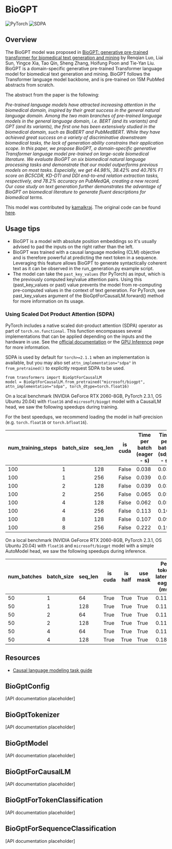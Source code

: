 <!--Copyright 2022 The HuggingFace Team. All rights reserved.

Licensed under the Apache License, Version 2.0 (the "License"); you may not use this file except in compliance with
the License. You may obtain a copy of the License at

http://www.apache.org/licenses/LICENSE-2.0

Unless required by applicable law or agreed to in writing, software distributed under the License is distributed on
an "AS IS" BASIS, WITHOUT WARRANTIES OR CONDITIONS OF ANY KIND, either express or implied. See the License for the
specific language governing permissions and limitations under the License.

⚠️ Note that this file is in Markdown but contain specific syntax for our doc-builder (similar to MDX) that may not be
rendered properly in your Markdown viewer.

-->

# BioGPT

<div class="flex flex-wrap space-x-1">
<img alt="PyTorch" src="https://img.shields.io/badge/PyTorch-DE3412?style=flat&logo=pytorch&logoColor=white">
<img alt="SDPA" src="https://img.shields.io/badge/SDPA-DE3412?style=flat&logo=pytorch&logoColor=white">
</div>

## Overview

The BioGPT model was proposed in [BioGPT: generative pre-trained transformer for biomedical text generation and mining](https://academic.oup.com/bib/advance-article/doi/10.1093/bib/bbac409/6713511?guestAccessKey=a66d9b5d-4f83-4017-bb52-405815c907b9) by Renqian Luo, Liai Sun, Yingce Xia, Tao Qin, Sheng Zhang, Hoifung Poon and Tie-Yan Liu. BioGPT is a domain-specific generative pre-trained Transformer language model for biomedical text generation and mining. BioGPT follows the Transformer language model backbone, and is pre-trained on 15M PubMed abstracts from scratch.

The abstract from the paper is the following:

*Pre-trained language models have attracted increasing attention in the biomedical domain, inspired by their great success in the general natural language domain. Among the two main branches of pre-trained language models in the general language domain, i.e. BERT (and its variants) and GPT (and its variants), the first one has been extensively studied in the biomedical domain, such as BioBERT and PubMedBERT. While they have achieved great success on a variety of discriminative downstream biomedical tasks, the lack of generation ability constrains their application scope. In this paper, we propose BioGPT, a domain-specific generative Transformer language model pre-trained on large-scale biomedical literature. We evaluate BioGPT on six biomedical natural language processing tasks and demonstrate that our model outperforms previous models on most tasks. Especially, we get 44.98%, 38.42% and 40.76% F1 score on BC5CDR, KD-DTI and DDI end-to-end relation extraction tasks, respectively, and 78.2% accuracy on PubMedQA, creating a new record. Our case study on text generation further demonstrates the advantage of BioGPT on biomedical literature to generate fluent descriptions for biomedical terms.*

This model was contributed by [kamalkraj](https://huggingface.co/kamalkraj). The original code can be found [here](https://github.com/microsoft/BioGPT).

## Usage tips

- BioGPT is a model with absolute position embeddings so it's usually advised to pad the inputs on the right rather than the left.
- BioGPT was trained with a causal language modeling (CLM) objective and is therefore powerful at predicting the next token in a sequence. Leveraging this feature allows BioGPT to generate syntactically coherent text as it can be observed in the run_generation.py example script.
- The model can take the `past_key_values` (for PyTorch) as input, which is the previously computed key/value attention pairs. Using this (past_key_values or past) value prevents the model from re-computing pre-computed values in the context of text generation. For PyTorch, see past_key_values argument of the BioGptForCausalLM.forward() method for more information on its usage.

### Using Scaled Dot Product Attention (SDPA)

PyTorch includes a native scaled dot-product attention (SDPA) operator as part of `torch.nn.functional`. This function 
encompasses several implementations that can be applied depending on the inputs and the hardware in use. See the 
[official documentation](https://pytorch.org/docs/stable/generated/torch.nn.functional.scaled_dot_product_attention.html) 
or the [GPU Inference](https://huggingface.co/docs/transformers/main/en/perf_infer_gpu_one#pytorch-scaled-dot-product-attention)
page for more information.

SDPA is used by default for `torch>=2.1.1` when an implementation is available, but you may also set 
`attn_implementation="sdpa"` in `from_pretrained()` to explicitly request SDPA to be used.

```
from transformers import BioGptForCausalLM
model = BioGptForCausalLM.from_pretrained("microsoft/biogpt", attn_implementation="sdpa", torch_dtype=torch.float16)
```

On a local benchmark (NVIDIA GeForce RTX 2060-8GB, PyTorch 2.3.1, OS Ubuntu 20.04) with `float16` and `microsoft/biogpt` model with a CausalLM head,
we saw the following speedups during training.

For the best speedups, we recommend loading the model in half-precision (e.g. `torch.float16` or `torch.bfloat16`).

| num_training_steps | batch_size | seq_len | is cuda | Time per batch (eager - s) | Time per batch (sdpa - s) | Speedup (%) | Eager peak mem (MB) | sdpa peak mem (MB) | Mem saving (%) |
|--------------------|------------|---------|---------|----------------------------|---------------------------|-------------|---------------------|--------------------|----------------|
| 100                | 1          | 128     | False   | 0.038                      | 0.031                     | 21.301      | 1601.862            | 1601.497           | 0.023          |
| 100                | 1          | 256     | False   | 0.039                      | 0.034                     | 15.084      | 1624.944            | 1625.296           | -0.022         |
| 100                | 2          | 128     | False   | 0.039                      | 0.033                     | 16.820      | 1624.567            | 1625.296           | -0.045         |
| 100                | 2          | 256     | False   | 0.065                      | 0.059                     | 10.255      | 1672.164            | 1672.164           | 0.000          |
| 100                | 4          | 128     | False   | 0.062                      | 0.058                     | 6.998       | 1671.435            | 1672.164           | -0.044         |
| 100                | 4          | 256     | False   | 0.113                      | 0.100                     | 13.316      | 2350.179            | 1848.435           | 27.144         |
| 100                | 8          | 128     | False   | 0.107                      | 0.098                     | 9.883       | 2098.521            | 1848.435           | 13.530         |
| 100                | 8          | 256     | False   | 0.222                      | 0.196                     | 13.413      | 3989.980            | 2986.492           | 33.601         |

On a local benchmark (NVIDIA GeForce RTX 2060-8GB, PyTorch 2.3.1, OS Ubuntu 20.04) with `float16` and `microsoft/biogpt` model with a simple AutoModel head,
we saw the following speedups during inference.

| num_batches | batch_size | seq_len | is cuda | is half | use mask | Per token latency eager (ms) | Per token latency SDPA (ms) | Speedup (%) | Mem eager (MB) | Mem BT (MB) | Mem saved (%) |
|-------------|------------|---------|---------|---------|----------|------------------------------|-----------------------------|-------------|----------------|--------------|---------------|
| 50          | 1          | 64      | True    | True    | True     | 0.115                        | 0.098                       | 17.392      | 716.998        | 716.998      | 0.000         |
| 50          | 1          | 128     | True    | True    | True     | 0.115                        | 0.093                       | 24.640      | 730.916        | 730.916      | 0.000         |
| 50          | 2          | 64      | True    | True    | True     | 0.114                        | 0.096                       | 19.204      | 730.900        | 730.900      | 0.000         |
| 50          | 2          | 128     | True    | True    | True     | 0.117                        | 0.095                       | 23.529      | 759.262        | 759.262      | 0.000         |
| 50          | 4          | 64      | True    | True    | True     | 0.113                        | 0.096                       | 18.325      | 759.229        | 759.229      | 0.000         |
| 50          | 4          | 128     | True    | True    | True     | 0.186                        | 0.178                       | 4.289       | 816.478        | 816.478      | 0.000         |


## Resources

- [Causal language modeling task guide](../tasks/language_modeling)

## BioGptConfig

[API documentation placeholder]


## BioGptTokenizer

[API documentation placeholder]


## BioGptModel

[API documentation placeholder]


## BioGptForCausalLM

[API documentation placeholder]

    
## BioGptForTokenClassification

[API documentation placeholder]


## BioGptForSequenceClassification

[API documentation placeholder]